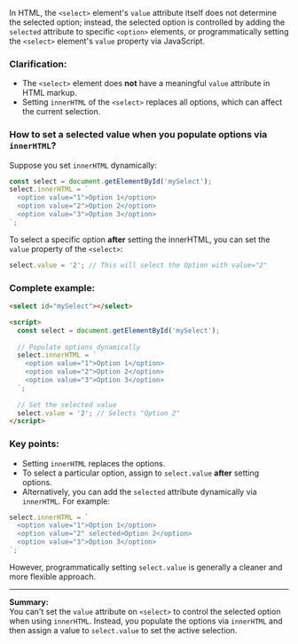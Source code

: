 In HTML, the `<select>` element's `value` attribute itself does not determine the selected option; instead, the selected option is controlled by adding the `selected` attribute to specific `<option>` elements, or programmatically setting the `<select>` element's `value` property via JavaScript.

### Clarification:
- The `<select>` element does **not** have a meaningful `value` attribute in HTML markup.  
- Setting `innerHTML` of the `<select>` replaces all options, which can affect the current selection.

### How to set a selected value when you populate options via `innerHTML`?

Suppose you set `innerHTML` dynamically:

```js
const select = document.getElementById('mySelect');
select.innerHTML = `
  <option value="1">Option 1</option>
  <option value="2">Option 2</option>
  <option value="3">Option 3</option>
`;
```

To select a specific option **after** setting the innerHTML, you can set the `value` property of the `<select>`:

```js
select.value = '2'; // This will select the Option with value="2"
```

### Complete example:

```html
<select id="mySelect"></select>

<script>
  const select = document.getElementById('mySelect');
  
  // Populate options dynamically
  select.innerHTML = `
    <option value="1">Option 1</option>
    <option value="2">Option 2</option>
    <option value="3">Option 3</option>
  `;
  
  // Set the selected value
  select.value = '2'; // Selects "Option 2"
</script>
```

### Key points:
- Setting `innerHTML` replaces the options.
- To select a particular option, assign to `select.value` **after** setting options.
- Alternatively, you can add the `selected` attribute dynamically via `innerHTML`. For example:

```js
select.innerHTML = `
  <option value="1">Option 1</option>
  <option value="2" selected>Option 2</option>
  <option value="3">Option 3</option>
`;
```

However, programmatically setting `select.value` is generally a cleaner and more flexible approach.

---

**Summary:**  
You can't set the `value` attribute on `<select>` to control the selected option when using `innerHTML`. Instead, you populate the options via `innerHTML` and then assign a value to `select.value` to set the active selection.